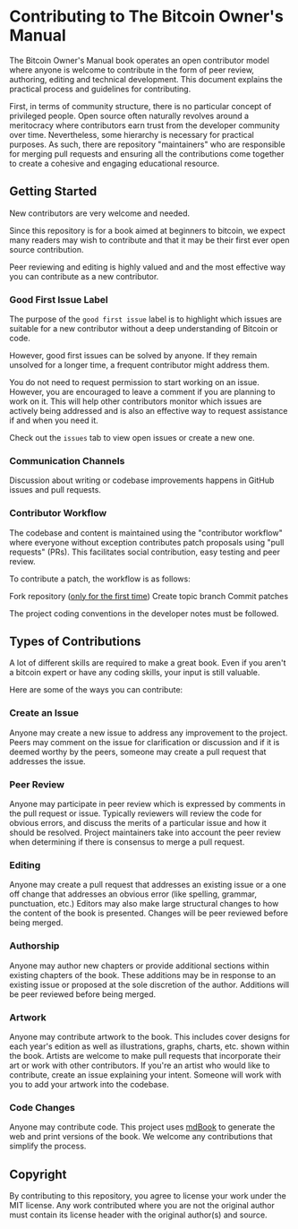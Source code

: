 # Contributing to The Bitcoin Owner's Manual

The Bitcoin Owner's Manual book operates an open contributor model where anyone
is welcome to contribute in the form of peer review, authoring, editing and
technical development. This document explains the practical process and guidelines
for contributing.

First, in terms of community structure, there is no particular concept of privileged
people. Open source often naturally revolves around a meritocracy where contributors
earn trust from the developer community over time. Nevertheless, some hierarchy
is necessary for practical purposes. As such, there are repository "maintainers"
who are responsible for merging pull requests and ensuring all the contributions
come together to create a cohesive and engaging educational resource.

## Getting Started

New contributors are very welcome and needed.

Since this repository is for a book aimed at beginners to bitcoin, we expect many
readers may wish to contribute and that it may be their first ever open source
contribution.

Peer reviewing and editing is highly valued and and the most effective way you can
contribute as a new contributor.

### Good First Issue Label

The purpose of the `good first issue` label is to highlight which issues are suitable
for a new contributor without a deep understanding of Bitcoin or code.

However, good first issues can be solved by anyone. If they remain unsolved for
a longer time, a frequent contributor might address them.

You do not need to request permission to start working on an issue. However,
you are encouraged to leave a comment if you are planning to work on it.
This will help other contributors monitor which issues are actively being addressed
and is also an effective way to request assistance if and when you need it.

Check out the `issues` tab to view open issues or create a new one.

### Communication Channels

Discussion about writing or codebase improvements happens in GitHub issues and pull requests.

### Contributor Workflow

The codebase and content is maintained using the "contributor workflow" where everyone without
exception contributes patch proposals using "pull requests" (PRs). This facilitates
social contribution, easy testing and peer review.

To contribute a patch, the workflow is as follows:

Fork repository ([only for the first time](https://docs.github.com/en/github/getting-started-with-github/fork-a-repo))
Create topic branch
Commit patches

The project coding conventions in the developer notes must be followed.

## Types of Contributions

A lot of different skills are required to make a great book. Even if you aren't
a bitcoin expert or have any coding skills, your input is still valuable.

Here are some of the ways you can contribute:

### Create an Issue

Anyone may create a new issue to address any improvement to the project. Peers
may comment on the issue for clarification or discussion and if it is deemed worthy
by the peers, someone may create a pull request that addresses the issue.

### Peer Review

Anyone may participate in peer review which is expressed by comments in the
pull request or issue. Typically reviewers will review the code for obvious errors,
and discuss the merits of a particular issue and how it should be resolved. Project
maintainers take into account the peer review when determining if there is consensus
to merge a pull request.

### Editing

Anyone may create a pull request that addresses an existing issue or a one off change
that addresses an obvious error (like spelling, grammar, punctuation, etc.) Editors
may also make large structural changes to how the content of the book is presented.
Changes will be peer reviewed before being merged.

### Authorship

Anyone may author new chapters or provide additional sections within existing chapters
of the book. These additions may be in response to an existing issue or proposed
at the sole discretion of the author. Additions will be peer reviewed before being merged.

### Artwork

Anyone may contribute artwork to the book. This includes cover designs for each year's
edition as well as illustrations, graphs, charts, etc. shown within the book. Artists
are welcome to make pull requests that incorporate their art or work with other contributors.
If you're an artist who would like to contribute, create an issue explaining your
intent. Someone will work with you to add your artwork into the codebase.

### Code Changes

Anyone may contribute code. This project uses [mdBook](https://github.com/rust-lang/mdBook)
to generate the web and print versions of the book. We welcome any contributions
that simplify the process.

## Copyright
By contributing to this repository, you agree to license your work under the MIT
license. Any work contributed where you are not the original author must contain
its license header with the original author(s) and source.
